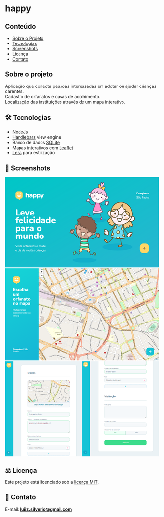 # happy
## Conteúdo
* [Sobre o Projeto](#sobre-o-projeto)
* [Tecnologias](#hammer_and_wrench-tecnologias)
* [Screenshots](#camera_flash-screenshots)
* [Licença](#balance_scale-licença)
* [Contato](#email-contato)

## Sobre o projeto
Aplicação que conecta pessoas interessadas em adotar ou ajudar crianças carentes.<br />
Cadastro de orfanatos e casas de acolhimento.<br />
Localização das instituições através de um mapa interativo.

## :hammer_and_wrench: Tecnologias
* <ins>NodeJs</ins>
* <ins>Handlebars</ins> view engine
* Banco de dados <ins>SQLite</ins>
* Mapas interativos com <ins>Leaflet</ins>
* <ins>Less</ins> para estilização

## :camera_flash: Screenshots
![](https://github.com/luiizsilverio/happy/blob/main/public/images/screenshots/happy1.png)
![](https://github.com/luiizsilverio/happy/blob/main/public/images/screenshots/happy2.png)
![](https://github.com/luiizsilverio/happy/blob/main/public/images/screenshots/happy3.png)

## :balance_scale: Licença
Este projeto está licenciado sob a [licença MIT](LICENSE).

## :email: Contato

E-mail: [**luiiz.silverio@gmail.com**](mailto:luiiz.silverio@gmail.com)
